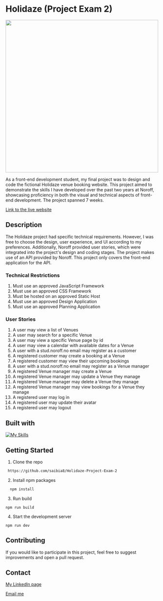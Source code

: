 # Holidaze (Project Exam 2)

<img src="/src/assets/Holidaze-Screenshot.jpg" width="500">

As a front-end development student, my final project was to design and code the fictional Holidaze venue booking website. This project aimed to demonstrate the skills I have developed over the past two years at Noroff, showcasing proficiency in both the visual and technical aspects of front-end development. The project spanned 7 weeks.

[Link to the live website]()

## Description
The Holidaze project had specific technical requirements. However, I was free to choose the design, user experience, and UI according to my preferences. Additionally, Noroff provided user stories, which were integrated into the project's design and coding stages. The project makes use of an API provided by Noroff. This project only covers the front-end application for the API.

### Technical Restrictions
1.	Must use an approved JavaScript Framework
2.	Must use an approved CSS Framework
3.	Must be hosted on an approved Static Host
4.	Must use an approved Design Application
5.	Must use an approved Planning Application

### User Stories
1.	A user may view a list of Venues
2.	A user may search for a specific Venue
3.	A user may view a specific Venue page by id
4.	A user may view a calendar with available dates for a Venue
5.	A user with a stud.noroff.no email may register as a customer
6.	A registered customer may create a booking at a Venue
7.	A registered customer may view their upcoming bookings
8.	A user with a stud.noroff.no email may register as a Venue manager
9.	A registered Venue manager may create a Venue
10.	A registered Venue manager may update a Venue they manage
11.	A registered Venue manager may delete a Venue they manage
12.	A registered Venue manager may view bookings for a Venue they manage
13.	A registered user may log in
14.	A registered user may update their avatar
15.	A registered user may logout

## Built with
[![My Skills](https://skillicons.dev/icons?i=html,css,js,react,vite,tailwind,npm,figma,github)](https://skillicons.dev)

## Getting Started
1. Clone the repo
  ```sh
   https://github.com/saibia8/Holidaze-Project-Exam-2
  ```
2. Install npm packages
  ```sh
    npm install
  ```
3. Run build
  ```
  npm run build
  ```
4. Start the development server
  ```
  npm run dev
  ```

## Contributing
If you would like to participate in this project, feel free to suggest improvements and open a pull request.

## Contact

[My LinkedIn page](https://www.linkedin.com/in/sabina-kutniauske-46a486238/)

[Email me](mailto:sabina.kutniauske@gmail.com)

